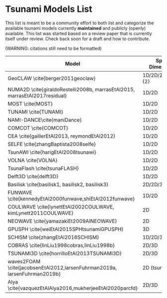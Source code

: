 # Tsunami Models List

This list is meant to be a community effort to both list and categorize the
available tsunami models currently **maintained** and publicly (openly)
available.  This list was started based on a review paper that is currently 
itself under review.  Check back soon for a draft and how to contribute.

(WARNING: citations still need to be formatted)

 Model | Space Dimensions | Equations | Turbulence | Wave breaking | FSI | MP
-------|------------------|-----------|------------|---------------|-----|----
 GeoCLAW \cite{berger2011geoclaw} |   1D/2D/2D\frac{1}{2} | SW | No | No | No | No
 NUMA2D \cite{giraldoRestelli2008b, marrasEtAl2015, marrasEtAl2017residual} | 1D/2D | SW | No | No | No | No
 MOST \cite{MOST} |   1D/2D  | SW | No | No | No | No
 TUNAMI \cite{TUNAMI} |    1D/2D  | SW | No | No | No | No
 NAMI-DANCE\cite{maniDance} |   1D/2D  | SW | No | No | No | No
 COMCOT \cite{COMCOT} |   1D/2D  | SW | No | No | No | No
 CEA \cite{gaillerEtAl2013, reymondEtAl2012} |   1D/2D  | SW | No | No | No | No
 SELFE \cite{zhangBaptista2008selfe} |  1D/2D  | SW | No | No | No | No
 TsunAWI \cite{harigEtAl2008tsunawi} |  1D/2D  | SW | No | No | No | No
 VOLNA \cite{VOLNA} |  1D/2D  | SW | No | No | No | No
 TsunaFlash \cite{tsunaFLASH} |   1D/2D  | SW | No | No | No | No
 Delft3D \cite{delft3D} |  1D/2D  | SW | No | No | No | Yes
 Basilisk \cite{basilisk1, basilisk2, basilisk3} |  2D/2D/3D  | SGN | No | Yes | No | Yes
 FUNWAVE \cite{kennedyEtAl2000funwave,shiEtAl2012funwave} | 1D/2D | B | No | No | No | No
 COULWAVE \cite{lynettEtAl2002COULWAVE, kimLynett2011COULWAVE} | 2D | B | No | No | No | No
 NEOWAVE \cite{yamazakiEt2009AlNEOWAVE} | 2D | B | No | No | No | No
 GPUSPH \cite{weiEtAl2015SPHtsunamiGPUSPH} | 3D | SPH | No | Yes  | No | No
 SCHISM \cite{zhangEtAl2016SCHISM} | 1D/2D/3D | N-S | RANS | Yes | No | No
 COBRAS \cite{linLiu1998cobras,linLiu1998b}| 2D/3D | N-S | RANS | Yes | No | No
 TSUNAMI3D \cite{horrilloEtAl2013TSUNAMI3D}| 2D/3D | N-S | RANS | Yes | No | No
 waves2FOAM \cite{jacobsenEtAl2012,larsenFuhrman2019a, larsenFuhrman2019b} | 2D (tsunami) | N-S | RANS | Yes | No | No
 Alya \cite{vazquezEtAlAlya2016,mukherjeeEtAl2020parcfd} |  2D/3D | N-S | LES/WM/RANS | Yes | Yes| Yes
